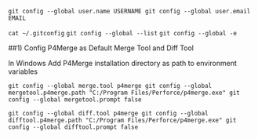 `git config --global user.name USERNAME
git config --global user.email EMAIL`

`cat ~/.gitconfig`
`git config --global --list`
`git config --global -e`


##1) Config P4Merge as Default Merge Tool and Diff Tool

In Windows Add P4Merge installation directory as path to environment variables

`git config --global merge.tool p4merge
git config --global mergetool.p4merge.path "C:/Program Files/Perforce/p4merge.exe"
git config --global mergetool.prompt false`

`git config --global diff.tool p4merge
git config --global difftool.p4merge.path "C:/Program Files/Perforce/p4merge.exe"
git config --global difftool.prompt false`